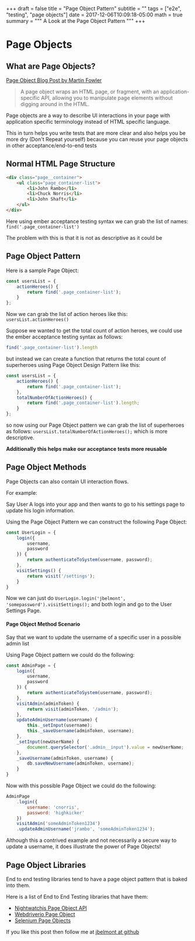 +++
draft = false
title = "Page Object Pattern"
subtitle = ""
tags = ["e2e", "testing", "page objects"]
date = 2017-12-06T10:09:18-05:00
math = true
summary = """
A Look at the Page Object Pattern
"""
+++

# Page Objects

## What are Page Objects?

[Page Object Blog Post by Martin Fowler](https://martinfowler.com/bliki/PageObject.html)

> A page object wraps an HTML page, or fragment, with an application-specific API, allowing you to manipulate page elements without digging around in the HTML.

Page objects are a way to describe UI interactions in your page with application specific terminology instead of HTML specific language.

This in turn helps you write tests that are more clear and also helps you be more dry (Don't Repeat yourself) because you can reuse your page objects in other acceptance/end-to-end tests

## Normal HTML Page Structure

```html
<div class="page__container">
    <ul class="page_container-list">
        <li>John Rambo</li>
        <li>Chuck Norris</li>
        <li>John Shaft</li>
    </ul>
</div>
```

Here using ember acceptance testing syntax we can grab the list of names: `find('.page_container-list')`

The problem with this is that it is not as descriptive as it could be

## Page Object Pattern

Here is a sample Page Object:

```js
const usersList = {
    actionHeroes() {
        return find('.page_container-list');
    }
};
```

Now we can grab the list of action heroes like this: `usersList.actionHeroes()`

Suppose we wanted to get the total count of action heroes, we could use the ember acceptance testing syntax as follows:

```js
find('.page_container-list').length
```

but instead we can create a function that returns the total count of superheroes using Page Object Design Pattern like this:

```js
const usersList = {
    actionHeroes() {
        return find('.page_container-list');
    },
    totalNumberOfActionHeroes() {
        return find('.page_container-list').length;
    }
};
```

so now using our Page Object pattern we can grab the list of superheroes as follows: `usersList.totalNumberOfActionHeroes();` which is more descriptive.

**Additionally this helps make our acceptance tests more reusable**

## Page Object Methods

Page Objects can also contain UI interaction flows.

For example:

Say User A logs into your app and then wants to go to his settings page to update his login information.

Using the Page Object Pattern we can construct the following Page Object:

```js
const UserLogin = {
    login({
        username,
        password
    }) {
        return authenticateToSystem(username, password);
    },
    visitSettings() {
        return visit('/settings');
    }
}
```

Now we can just do `UserLogin.login('jbelmont', 'somepassword').visitSettings();` and both login and go to the User Settings Page.

#### Page Object Method Scenario

Say that we want to update the username of a specific user in a possible admin list

Using Page Object pattern we could do the following:

```js
const AdminPage = {
    login({
        username,
        password
    }) {
        return authenticateToSystem(username, password);
    },
    visitAdmin(adminToken) {
        return visit(adminToken, '/admin');
    },
    updateAdminUsername(username) {
        this._setInput(username);
        this._saveUsername(adminToken, username);
    },
    _setInput(newUserName) {
        document.querySelector('.admin__input').value = newUserName;
    },
    _saveUsername(adminToken, username) {
        db.saveNewUsername(adminToken, username);
    }
}
```

Now with this possible Page Object we could do the following: 

```js
AdminPage
    .login({
        username: 'cnorris',
        password: 'highkicker'
    })
    visitAdmin('someAdminToken1234')
    .updateAdminUsername('jrambo', 'someAdminToken1234');
```

Although this a contrived example and not necessarily a secure way to update a username, it does illustrate the power of Page Objects!

## Page Object Libraries

End to end testing libraries tend to have a page object pattern that is baked into them.

Here is a list of End to End Testing libraries that have them:

* [Nightwatchjs Page Object API](https://github.com/nightwatchjs/nightwatch/wiki/Page-Object-API)
* [Webdriverio Page Object](http://webdriver.io/guide/testrunner/pageobjects.html)
* [Selenium Page Objects](https://github.com/SeleniumHQ/selenium/wiki/PageObjects)

If you like this post then follow me at [jbelmont at github](https://github.com/jbelmont)